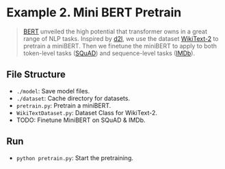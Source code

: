 # Example 2. Mini BERT Pretrain
> [BERT](https://arxiv.org/abs/1810.04805) unveiled the high potential that transformer owns in a great range of NLP tasks.
> Inspired by [d2l](https://zh-v2.d2l.ai/chapter_natural-language-processing-pretraining/bert-dataset.html), we use the dataset [WikiText-2](https://huggingface.co/datasets/carlosejimenez/wikitext__wikitext-2-raw-v1) to pretrain a miniBERT.
> Then we finetune the miniBERT to apply to both token-level tasks ([SQuAD](https://hf-mirror.com/datasets/rajpurkar/squad)) and sequence-level tasks ([IMDb](https://hf-mirror.com/datasets/stanfordnlp/imdb)).

## File Structure
- `./model`: Save model files.
- `./dataset`: Cache directory for datasets.
- `pretrain.py`: Pretrain a miniBERT.
- `WikiTextDataset.py`: Dataset Class for WikiText-2.
- TODO: Finetune MiniBERT on SQuAD & IMDb.
## Run
- `python pretrain.py`: Start the pretraining.